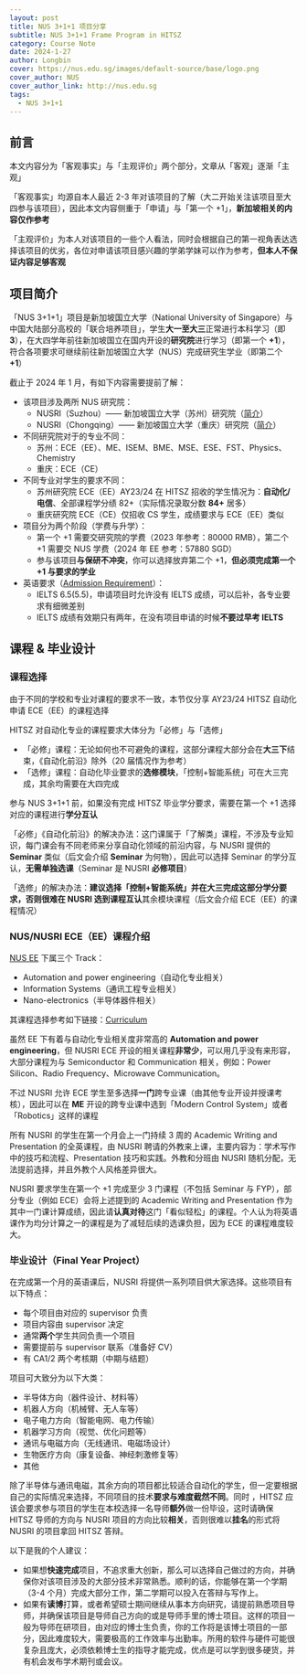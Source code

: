 ```yaml
---
layout: post
title: NUS 3+1+1 项目分享
subtitle: NUS 3+1+1 Frame Program in HITSZ
category: Course Note
date: 2024-1-27
author: Longbin
cover: https://nus.edu.sg/images/default-source/base/logo.png
cover_author: NUS
cover_author_link: http://nus.edu.sg
tags:
  - NUS 3+1+1
---
```

## 前言

本文内容分为「客观事实」与「主观评价」两个部分，文章从「客观」逐渐「主观」

「客观事实」均源自本人最近 2-3 年对该项目的了解（大二开始关注该项目至大四参与该项目），因此本文内容侧重于「申请」与「第一个 +1」，**新加坡相关的内容仅作参考**

「主观评价」为本人对该项目的一些个人看法，同时会根据自己的第一视角表达选择该项目的优劣，各位对申请该项目感兴趣的学弟学妹可以作为参考，**但本人不保证内容足够客观**

## 项目简介

「NUS 3+1+1」项目是新加坡国立大学（National University of Singapore）与中国大陆部分高校的「联合培养项目」，学生**大一至大三**正常进行本科学习（即 **3**），在大四学年前往新加坡国立在国内开设的**研究院**进行学习（即第一个 **+1**），符合各项要求可继续前往新加坡国立大学（NUS）完成研究生学业（即第二个 **+1**）

截止于 2024 年 1 月，有如下内容需要提前了解：

* 该项目涉及两所 NUS 研究院：
  * NUSRI（Suzhou）—— 新加坡国立大学（苏州）研究院（[简介](http://www.nusri.cn/edu/311/)）
  * NUSRI（Chongqing）—— 新加坡国立大学（重庆）研究院（[简介](http://www.nusricq.cn/education/edu2/)）
* 不同研究院对于的专业不同：
  * 苏州：ECE（EE）、ME、ISEM、BME、MSE、ESE、FST、Physics、Chemistry
  * 重庆：ECE（CE）
* 不同专业对学生的要求不同：
  * 苏州研究院 ECE（EE）AY23/24 在 HITSZ 招收的学生情况为：**自动化/电信**、全部课程学分绩 82+（实际情况录取分数 **84+** 居多）
  * 重庆研究院 ECE（CE）仅招收 CS 学生，成绩要求与 ECE（EE）类似
* 项目分为两个阶段（学费与升学）：
  * 第一个 +1 需要交研究院的学费（2023 年参考：80000 RMB），第二个 +1 需要交 NUS 学费（2024 年 EE 参考：57880 SGD）
  * 参与该项目**与保研不冲突**，你可以选择放弃第二个 +1，**但必须完成第一个 +1 与要求的学业**
* 英语要求（[Admission Requirement](https://cde.nus.edu.sg/graduate/graduate-programmes-by-coursework/admission-requirement/)）：
  * IELTS 6.5(5.5)，申请项目时允许没有 IELTS 成绩，可以后补，各专业要求有细微差别
  * IELTS 成绩有效期只有两年，在没有项目申请的时候**不要过早考 IELTS**

## 课程 & 毕业设计

### 课程选择

由于不同的学校和专业对课程的要求不一致，本节仅分享 AY23/24 HITSZ 自动化申请 ECE（EE）的课程选择

HITSZ 对自动化专业的课程要求大体分为「必修」与「选修」

* 「必修」课程：无论如何也不可避免的课程，这部分课程大部分会在**大三下**结束，《自动化前沿》除外（20 届情况作为参考）
* 「选修」课程：自动化毕业要求的**选修模块**，「控制+智能系统」可在大三完成，其余均需要在大四完成

参与 NUS 3+1+1 前，如果没有完成 HITSZ 毕业学分要求，需要在第一个 +1 选择对应的课程进行**学分互认**

「必修」《自动化前沿》的解决办法：这门课属于「了解类」课程，不涉及专业知识，每门课会有不同老师来分享自动化领域的前沿内容，与 NUSRI 提供的 **Seminar** 类似（后文会介绍 **Seminar** 为何物），因此可以选择 Seminar 的学分互认，**无需单独选课**（Seminar 是 NUSRI **必修项目**）

「选修」的解决办法：**建议选择「控制+智能系统」**并在大三完成这部分学分要求，否则**很难在 NUSRI 选到课程互认**其余模块课程（后文会介绍 ECE（EE）的课程情况）

### NUS/NUSRI ECE（EE）课程介绍

[NUS EE](https://cde.nus.edu.sg/ece/graduate/msc-ee-nusri-suzhou-programme/) 下属三个 Track：

* Automation and power engineering（自动化专业相关）
* Information Systems（通讯工程专业相关）
* Nano-electronics（半导体器件相关）

其课程选择参考如下链接：[Curriculum](https://cde.nus.edu.sg/ece/graduate/msc-ee-nusri-suzhou-programme/programme-structure-degree-requirements/)

虽然 EE 下有着与自动化专业相关度非常高的 **Automation and power engineering**，但 NUSRI ECE 开设的相关课程**非常少**，可以用几乎没有来形容，大部分课程为与 Semiconductor 和 Communication 相关，例如：Power Silicon、Radio Frequency、Microwave Communication。

不过 NUSRI 允许 ECE 学生至多选择**一门**跨专业课（由其他专业开设并授课考核），因此可以在 **ME** 开设的跨专业课中选到「Modern Control System」或者「Robotics」这样的课程

所有 NUSRI 的学生在第一个月会上一门持续 3 周的 Academic Writing and Presentation 的全英课程，由 NUSRI 聘请的外教来上课，主要内容为：学术写作中的技巧和流程、Presentation 技巧和实践。外教和分班由 NUSRI 随机分配，无法提前选择，并且外教个人风格差异很大。

NUSRI 要求学生在第一个 +1 完成至少 3 门课程（不包括 Seminar 与 FYP），部分专业（例如 ECE）会将上述提到的 Academic Writing and Presentation 作为其中一门课计算成绩，因此请**认真对待**这门「看似轻松」的课程。个人认为将英语课作为均分计算之一的课程是为了减轻后续的选课负担，因为 ECE 的课程难度较大。

### 毕业设计（Final Year Project）

在完成第一个月的英语课后，NUSRI 将提供一系列项目供大家选择。这些项目有以下特点：

* 每个项目由对应的 supervisor 负责
* 项目内容由 supervisor 决定
* 通常**两个**学生共同负责一个项目
* 需要提前与 supervisor 联系（准备好 CV）
* 有 CA1/2 两个考核期（中期与结题）

项目可大致分为以下大类：

* 半导体方向（器件设计、材料等）
* 机器人方向（机械臂、无人车等）
* 电子电力方向（智能电网、电力传输）
* 机器学习方向（视觉、优化问题等）
* 通讯与电磁方向（无线通讯、电磁场设计）
* 生物医疗方向（康复设备、神经刺激修复等）
* 其他

除了半导体与通讯电磁，其余方向的项目都比较适合自动化的学生，但一定要根据自己的实际情况来选择，不同项目的技术**要求与难度截然不同**。同时 ，HITSZ 应该会要求参与项目的学生在本校选择一名导师**额外**做一份毕设，这时请确保 HITSZ 导师的方向与 NUSRI 项目的方向比较**相关**，否则很难以**挂名**的形式将 NUSRI 的项目拿回 HITSZ 答辩。

以下是我的个人建议：

* 如果想**快速完成**项目，不追求重大创新，那么可以选择自己做过的方向，并确保你对该项目涉及的大部分技术非常熟悉。顺利的话，你能够在第一个学期（3-4 个月）完成大部分工作，第二学期可以投入在答辩与写作上。
* 如果有**读博**打算，或者希望硕士期间继续从事本方向研究，请提前熟悉项目导师，并确保该项目是导师自己方向的或是导师手里的博士项目。这样的项目一般为导师在研项目，由对应的博士生负责，你的工作将是该博士项目的一部分，因此难度较大，需要极高的工作效率与出勤率。所用的软件与硬件可能很复杂且庞大，必须依赖博士生的指导才能完成，优点是可以学到很多硬货，并有机会发布学术期刊或会议。
